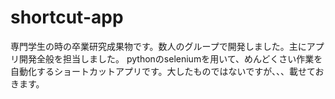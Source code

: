 # shortcut-app
専門学生の時の卒業研究成果物です。数人のグループで開発しました。主にアプリ開発全般を担当しました。
pythonのseleniumを用いて、めんどくさい作業を自動化するショートカットアプリです。大したものではないですが、、、載せておきます。
